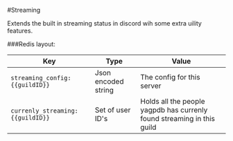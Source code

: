 #Streaming

Extends the built in streaming status in discord wih some extra uility features.

###Redis layout: 

| Key  | Type | Value |
| ------------- | ---------- | ------------- |
| `streaming_config:{{guildID}}` | Json encoded string  | The config for this server  |
| `currenly_streaming:{{guildID}}`  | Set of user ID's  | Holds all the people yagpdb has currenly found streaming in this guild |
